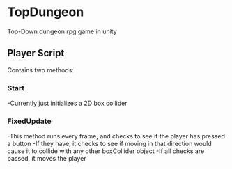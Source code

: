 # TopDungeon
Top-Down dungeon rpg game in unity

## Player Script
Contains two methods: 

### Start
-Currently just initializes a 2D box collider

### FixedUpdate
-This method runs every frame, and checks to see if the player has pressed a button
-If they have, it checks to see if moving in that direction would cause it to collide with any other boxCollider object
-If all checks are passed, it moves the player
